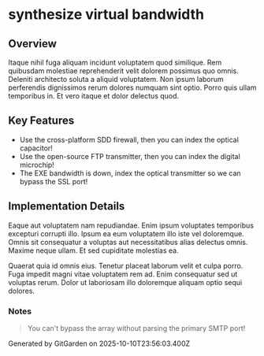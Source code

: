 # synthesize virtual bandwidth

## Overview
Itaque nihil fuga aliquam incidunt voluptatem quod similique. Rem quibusdam molestiae reprehenderit velit dolorem possimus quo omnis. Deleniti architecto soluta a aliquid voluptatem. Non ipsum laborum perferendis dignissimos rerum dolores numquam sint optio. Porro quis ullam temporibus in. Et vero itaque et dolor delectus quod.

## Key Features
- Use the cross-platform SDD firewall, then you can index the optical capacitor!
- Use the open-source FTP transmitter, then you can index the digital microchip!
- The EXE bandwidth is down, index the optical transmitter so we can bypass the SSL port!

## Implementation Details
Eaque aut voluptatem nam repudiandae. Enim ipsum voluptates temporibus excepturi corrupti illo. Ipsum ea eum voluptatem illo iste vel doloremque. Omnis sit consequatur a voluptas aut necessitatibus alias delectus omnis. Maxime neque ullam. Et sed cupiditate molestias ea.
 Quaerat quia id omnis eius. Tenetur placeat laborum velit et culpa porro. Fuga impedit magni vitae voluptatem rem ad. Enim consequatur sed ut voluptas rerum. Dolor ut laboriosam illo doloremque aliquam optio sequi dolores.

### Notes
> You can't bypass the array without parsing the primary SMTP port!

Generated by GitGarden on 2025-10-10T23:56:03.400Z
